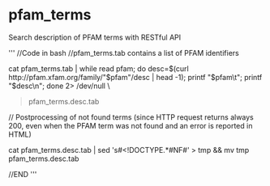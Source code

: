 # pfam_terms
Search description of PFAM terms with RESTful API

'''
//Code in bash
//pfam_terms.tab contains a list of PFAM identifiers

cat pfam_terms.tab | while read  pfam; do
desc=$(curl http://pfam.xfam.org/family/"$pfam"/desc | head -1);
printf "$pfam\t";
printf "$desc\n";
done 2> /dev/null \
> pfam_terms.desc.tab

// Postprocessing of not found terms (since HTTP request returns always 200, even when the PFAM term was not found and an error is reported in HTML)

cat pfam_terms.desc.tab | sed 's#<\!DOCTYPE.*#NF#' > tmp && mv tmp pfam_terms.desc.tab

//END
'''
